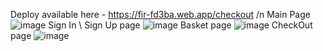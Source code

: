 Deploy available here - https://fir-fd3ba.web.app/checkout
/n Main Page
![image](https://user-images.githubusercontent.com/32223929/135354586-2142a18a-1d51-4ed0-a3f9-a43b32b679ca.png)
Sign In \ Sign Up page
![image](https://user-images.githubusercontent.com/32223929/135354699-4eb9f11a-b788-470b-b21d-8beba32486b2.png)
Basket page
![image](https://user-images.githubusercontent.com/32223929/135360434-21056434-6b50-4b66-bcb0-9b146cbdb353.png)
CheckOut page
![image](https://user-images.githubusercontent.com/32223929/135360492-c26ccd9e-628a-4a74-b4ab-858a3fb94e7c.png)
